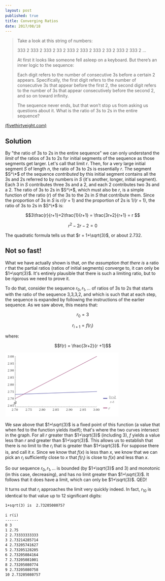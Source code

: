 ```yaml
---
layout: post
published: true
title: Converging Ratios
date: 2017/08/18
---
```


>Take a look at this string of numbers:
>
>333 2 333 2 333 2 33 2 333 2 333 2 333 2 33 2 333 2 333 2 …
>
>At first it looks like someone fell asleep on a keyboard. But there’s an inner logic to the sequence:
>
>Each digit refers to the number of consecutive 3s before a certain 2 appears. Specifically, the first digit refers to the number of consecutive 3s that appear before the first 2, the second digit refers to the number of 3s that appear consecutively before the second 2, and so on toward infinity.
>
>The sequence never ends, but that won’t stop us from asking us questions about it. What is the ratio of 3s to 2s in the entire sequence?

<!--more-->

[(fivethirtyeight.com)](https://fivethirtyeight.com/features/can-you-unravel-these-number-strings/)

## Solution

By "the ratio of 3s to 2s in the entire sequence" we can only understand the _limit_ of the ratios of 3s to 2s for initial segments of the sequence as those segments get larger.  Let's call that limit $r$. Then, for a very large initial segment $S$ of length $n$, the ratio of 3s to 2s is essentially $r$.  The segment $S^\*$ of the sequence _contributed_ by this initial segment contains all the 3s and 2s referred to by numbers in $S$ (it's another, longer, initial segment). Each 3 in $S$ contributes three 3s and a 2, and each 2 contributes two 3s and a 2.  The ratio of 3s to 2s in $S^\*$, which must also be $r$, is a simple function of the ratio ($r$) of the 3s to the 2s in $S$ that contribute them. Since the proportion of 3s in $S$ is $r/(r+1)$ and the proportion of 2s is $1/(r+1)$, the ratio of 3s to 2s in $S^\*$ is:

$$3\frac{r}{r+1}+2\frac{1}{r+1} = \frac{3r+2}{r+1} = r $$

$$r^2 - 2r -2 = 0 $$

The quadratic formula tells us that $r = 1+\sqrt{3}$, or about 2.732.

## Not so fast!

What we have actually shown is that, _on the assumption that there is_ a ratio $r$ that the partial ratios (ratios of initial segments) converge to, it can only be $1+\sqrt{3}$. It's entirely plausible that there is such a limiting ratio, but to be rigorous we need to prove it.

To do that, consider the sequence $r_0,r_1,\ldots$ of ratios of 3s to 2s that starts with the ratio of the sequence 3,3,3,2, and which is such that at each step, the sequence is expanded by following the instructions of the earlier sequence. As we saw above, this means that:

$$r_0 = 3$$

$$r_{i+1} = f(r_i)$$

where:

$$f(r) = \frac{3r+2}{r +1}$$

![f(r) versus r](/img/convergingratios.png)

We saw above that $1+\sqrt{3}$ is a fixed point of this function (a value that when fed to the function yields itself); that's where the two curves intersect in the graph. For all $r$ greater than $1+\sqrt{3}$ (including 3), $f$ yields a value less than $r$ and greater than $1+\sqrt{3}$. This allows us to establish that there is no limit to the $r_i$ that is greater than $1+\sqrt{3}$. For suppose there is, and call it $x$. Since we know that $f(x)$ is less than $x$, we know that we can pick an $r_i$ sufficiently close to $x$ that $f(r_i)$ is close to $f(x)$ and less than $x$. 

So our sequence $r_0, r_1,\ldots$ is bounded (by $1+\sqrt{3}$ and 3) and monotonic (in this case, decreasing), and has no limit greater than $1+\sqrt{3}$. It follows that it does have a limit, which can only be $1+\sqrt{3}$.  QED!

It turns out that $r_i$ approaches the limit very quickly indeed. In fact, $r_{10}$ is identical to that value up to 12 significant digits:

```
1+sqrt(3) is  2.73205080757

i r(i)
------
0 3
1 2.75
2 2.73333333333
3 2.73214285714
4 2.73205741627
5 2.73205128205
6 2.73205084164
7 2.73205081001
8 2.73205080774
9 2.73205080758
10 2.73205080757
```
<br>
